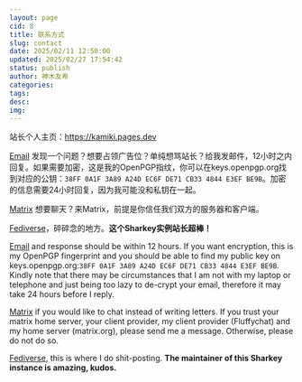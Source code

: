 ```yaml
---
layout: page
cid: 8
title: 联系方式
slug: contact
date: 2025/02/11 12:50:00
updated: 2025/02/27 17:54:42
status: publish
author: 神木友希
categories: 
tags: 
desc: 
img: 
---
```

站长个人主页：https://kamiki.pages.dev

[Email](mailto:yuki@obsp.de) 发现一个问题？想要占领广告位？单纯想骂站长？给我发邮件，12小时之内回复。如果需要加密，这是我的OpenPGP指纹，你可以在keys.openpgp.org找到对应的公钥：`38FF 0A1F 3A89 A24D EC6F DE71 CB33 4844 E3EF BE9B`。加密的信息需要24小时回复，因为我可能没和私钥在一起。

[Matrix](https://matrix.to/#/@pinkalligator:matrix.org) 想要聊天？来Matrix，前提是你信任我们双方的服务器和客户端。

[Fediverse](https://stelpolva.moe/@p)，碎碎念的地方。**这个Sharkey实例站长超棒！**

[Email](mailto:yuki@obsp.de) and response should be within 12 hours. If you want encryption, this is my OpenPGP fingerprint and you should be able to find my public key on keys.openpgp.org:`38FF 0A1F 3A89 A24D EC6F DE71 CB33 4844 E3EF BE9B`. Kindly note that there may be circumstances that I am not with my laptop or telephone and just being too lazy to de-crypt your email, therefore it may take 24 hours before I reply.

[Matrix](https://matrix.to/#/@pinkalligator:matrix.org) if you would like to chat instead of writing letters. If you trust your matrix home server, your client provider, my client provider (Fluffychat) and my home server (matrix.org), please send me a message. Otherwise, please do not do so.

[Fediverse](https://stelpolva.moe/@p), this is where I do shit-posting. **The maintainer of this Sharkey instance is amazing, kudos.**